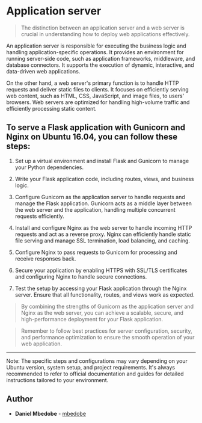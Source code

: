 # Application server

> The distinction between an application server and a web server is crucial in understanding how to deploy web applications effectively. 

An application server is responsible for executing the business logic and handling application-specific operations. It provides an environment for running server-side code, such as application frameworks, middleware, and database connectors. It supports the execution of dynamic, interactive, and data-driven web applications.

On the other hand, a web server's primary function is to handle HTTP requests and deliver static files to clients. It focuses on efficiently serving web content, such as HTML, CSS, JavaScript, and image files, to users' browsers. Web servers are optimized for handling high-volume traffic and efficiently processing static content.

## To serve a Flask application with Gunicorn and Nginx on Ubuntu 16.04, you can follow these steps:

1. Set up a virtual environment and install Flask and Gunicorn to manage your Python dependencies.

2. Write your Flask application code, including routes, views, and business logic.

3. Configure Gunicorn as the application server to handle requests and manage the Flask application. Gunicorn acts as a middle layer between the web server and the application, handling multiple concurrent requests efficiently.

4. Install and configure Nginx as the web server to handle incoming HTTP requests and act as a reverse proxy. Nginx can efficiently handle static file serving and manage SSL termination, load balancing, and caching.

5. Configure Nginx to pass requests to Gunicorn for processing and receive responses back.

6. Secure your application by enabling HTTPS with SSL/TLS certificates and configuring Nginx to handle secure connections.

7. Test the setup by accessing your Flask application through the Nginx server. Ensure that all functionality, routes, and views work as expected.

> By combining the strengths of Gunicorn as the application server and Nginx as the web server, you can achieve a scalable, secure, and high-performance deployment for your Flask application.

> Remember to follow best practices for server configuration, security, and performance optimization to ensure the smooth operation of your web application.
-------------------

Note: The specific steps and configurations may vary depending on your Ubuntu version, system setup, and project requirements. It's always recommended to refer to official documentation and guides for detailed instructions tailored to your environment.
>
## Author
* **Daniel Mbedobe** - [mbedobe](https://github.com/mbedobe)
